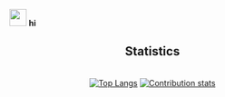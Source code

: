 <!--
**chibbi/chibbi** is a ✨ _special_ ✨ repository because its `README.md` (this file) appears on your GitHub profile.
Here are some ideas to get you started:
- 🔭 I’m currently working on ...
- 🌱 I’m currently learning ...
- 👯 I’m looking to collaborate on ...
- 🤔 I’m looking for help with ...
- 💬 Ask me about ...
- 📫 How to reach me: ...
- 😄 Pronouns: ...
- ⚡ Fun fact: ...
-->
<!--
may change to:
https://github.com/jstrieb/github-stats
-->
<img src="https://raw.githubusercontent.com/MartinHeinz/MartinHeinz/master/wave.gif" width="30px" height="30px" /> <b>hi</b>
<div align="center">
    <h2>Statistics</h2>
    <br>
  <a href="https://github.com/anuraghazra/github-readme-stats"><img src="https://github-readme-stats.vercel.app/api/top-langs/?username=chibbi&theme=radical&count_private=true" alt="Top Langs"></a>
  <a href="https://github.com/ryo-ma/github-profile-trophy"><img src="https://github-profile-trophy.vercel.app/?username=chibbi" alt="Contribution stats"></a>
</div>
<br>
<br>
<p align="center">
    <!-- <a href="https://chibbi.github.io"> my bad website</a> ->
    <br>
    <br>
</p>
